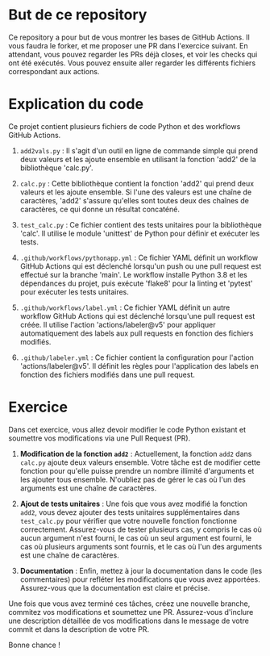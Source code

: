 # But de ce repository

Ce repository a pour but de vous montrer les bases de GitHub Actions.
Il vous faudra le forker, et me proposer une PR dans l'exercice suivant. 
En attendant, vous pouvez regarder les PRs déjà closes, et voir les checks qui ont été exécutés.
Vous pouvez ensuite aller regarder les différents fichiers correspondant aux actions.

# Explication du code

Ce projet contient plusieurs fichiers de code Python et des workflows GitHub Actions.

1. `add2vals.py` : Il s'agit d'un outil en ligne de commande simple qui prend deux valeurs et les ajoute ensemble en utilisant la fonction 'add2' de la bibliothèque 'calc.py'.

2. `calc.py` : Cette bibliothèque contient la fonction 'add2' qui prend deux valeurs et les ajoute ensemble. Si l'une des valeurs est une chaîne de caractères, 'add2' s'assure qu'elles sont toutes deux des chaînes de caractères, ce qui donne un résultat concaténé.

3. `test_calc.py` : Ce fichier contient des tests unitaires pour la bibliothèque 'calc'. Il utilise le module 'unittest' de Python pour définir et exécuter les tests.

4. `.github/workflows/pythonapp.yml` : Ce fichier YAML définit un workflow GitHub Actions qui est déclenché lorsqu'un push ou une pull request est effectué sur la branche 'main'. Le workflow installe Python 3.8 et les dépendances du projet, puis exécute 'flake8' pour la linting et 'pytest' pour exécuter les tests unitaires.

5. `.github/workflows/label.yml` : Ce fichier YAML définit un autre workflow GitHub Actions qui est déclenché lorsqu'une pull request est créée. Il utilise l'action 'actions/labeler@v5' pour appliquer automatiquement des labels aux pull requests en fonction des fichiers modifiés.

6. `.github/labeler.yml` : Ce fichier contient la configuration pour l'action 'actions/labeler@v5'. Il définit les règles pour l'application des labels en fonction des fichiers modifiés dans une pull request.

# Exercice

Dans cet exercice, vous allez devoir modifier le code Python existant et soumettre vos modifications via une Pull Request (PR).

1. **Modification de la fonction `add2`** : Actuellement, la fonction `add2` dans `calc.py` ajoute deux valeurs ensemble. Votre tâche est de modifier cette fonction pour qu'elle puisse prendre un nombre illimité d'arguments et les ajouter tous ensemble. N'oubliez pas de gérer le cas où l'un des arguments est une chaîne de caractères.

2. **Ajout de tests unitaires** : Une fois que vous avez modifié la fonction `add2`, vous devez ajouter des tests unitaires supplémentaires dans `test_calc.py` pour vérifier que votre nouvelle fonction fonctionne correctement. Assurez-vous de tester plusieurs cas, y compris le cas où aucun argument n'est fourni, le cas où un seul argument est fourni, le cas où plusieurs arguments sont fournis, et le cas où l'un des arguments est une chaîne de caractères.

3. **Documentation** : Enfin, mettez à jour la documentation dans le code (les commentaires) pour refléter les modifications que vous avez apportées. Assurez-vous que la documentation est claire et précise.

Une fois que vous avez terminé ces tâches, créez une nouvelle branche, commitez vos modifications et soumettez une PR. Assurez-vous d'inclure une description détaillée de vos modifications dans le message de votre commit et dans la description de votre PR.

Bonne chance !
